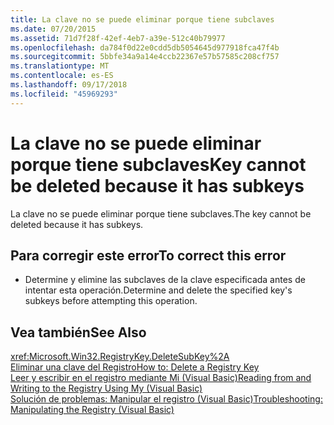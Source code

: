 ```yaml
---
title: La clave no se puede eliminar porque tiene subclaves
ms.date: 07/20/2015
ms.assetid: 71d7f28f-42ef-4eb7-a39e-512c40b79977
ms.openlocfilehash: da784f0d22e0cdd5db5054645d977918fca47f4b
ms.sourcegitcommit: 5bbfe34a9a14e4ccb22367e57b57585c208cf757
ms.translationtype: MT
ms.contentlocale: es-ES
ms.lasthandoff: 09/17/2018
ms.locfileid: "45969293"
---
```

# <a name="key-cannot-be-deleted-because-it-has-subkeys"></a><span data-ttu-id="4cb98-102">La clave no se puede eliminar porque tiene subclaves</span><span class="sxs-lookup"><span data-stu-id="4cb98-102">Key cannot be deleted because it has subkeys</span></span>
<span data-ttu-id="4cb98-103">La clave no se puede eliminar porque tiene subclaves.</span><span class="sxs-lookup"><span data-stu-id="4cb98-103">The key cannot be deleted because it has subkeys.</span></span>  
  
## <a name="to-correct-this-error"></a><span data-ttu-id="4cb98-104">Para corregir este error</span><span class="sxs-lookup"><span data-stu-id="4cb98-104">To correct this error</span></span>  
  
-   <span data-ttu-id="4cb98-105">Determine y elimine las subclaves de la clave especificada antes de intentar esta operación.</span><span class="sxs-lookup"><span data-stu-id="4cb98-105">Determine and delete the specified key's subkeys before attempting this operation.</span></span>  
  
## <a name="see-also"></a><span data-ttu-id="4cb98-106">Vea también</span><span class="sxs-lookup"><span data-stu-id="4cb98-106">See Also</span></span>  
 <xref:Microsoft.Win32.RegistryKey.DeleteSubKey%2A>  
 [<span data-ttu-id="4cb98-107">Eliminar una clave del Registro</span><span class="sxs-lookup"><span data-stu-id="4cb98-107">How to: Delete a Registry Key</span></span>](../../visual-basic/developing-apps/programming/computer-resources/how-to-delete-a-registry-key.md)  
 [<span data-ttu-id="4cb98-108">Leer y escribir en el registro mediante Mi (Visual Basic)</span><span class="sxs-lookup"><span data-stu-id="4cb98-108">Reading from and Writing to the Registry Using My (Visual Basic)</span></span>](https://msdn.microsoft.com/library/1309ad05-5bef-401f-970a-2f6455873b79)  
 [<span data-ttu-id="4cb98-109">Solución de problemas: Manipular el registro (Visual Basic)</span><span class="sxs-lookup"><span data-stu-id="4cb98-109">Troubleshooting: Manipulating the Registry (Visual Basic)</span></span>](https://msdn.microsoft.com/library/6ca24f55-3697-4017-b687-9de45858af4c)
